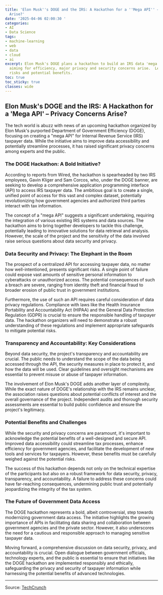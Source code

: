 ```yaml
---
title: 'Elon Musk''s DOGE and the IRS: A Hackathon for a ''Mega API'' – Privacy Concerns
  Arise?'
date: '2025-04-06 02:00:30 '
categories:
- AI
- Data Science
tags:
- machine-learning
- web
- data
- cloud
- ai
excerpt: Elon Musk's DOGE plans a hackathon to build an IRS data 'mega API.'  While
  aiming for efficiency, major privacy and security concerns arise.  Learn about the
  risks and potential benefits.
toc: true
toc_sticky: true
classes: wide
---
```


## Elon Musk's DOGE and the IRS: A Hackathon for a 'Mega API' – Privacy Concerns Arise?

The tech world is abuzz with news of an upcoming hackathon organized by Elon Musk's purported Department of Government Efficiency (DOGE), focusing on creating a "mega API" for Internal Revenue Service (IRS) taxpayer data.  While the initiative aims to improve data accessibility and potentially streamline processes, it has raised significant privacy concerns among experts and the public.

### The DOGE Hackathon: A Bold Initiative?

According to reports from Wired, the hackathon is spearheaded by two IRS employees, Gavin Kliger and Sam Corcos, who, under the DOGE banner, are seeking to develop a comprehensive application programming interface (API) to access IRS taxpayer data.  The ambitious goal is to create a single, unified point of access for this vast and complex dataset, potentially revolutionizing how government agencies and authorized third parties interact with tax information.

The concept of a "mega API" suggests a significant undertaking, requiring the integration of various existing IRS systems and data sources.  The hackathon aims to bring together developers to tackle this challenge, potentially leading to innovative solutions for data retrieval and analysis.  However, the scale of the project and the sensitivity of the data involved raise serious questions about data security and privacy.

###  Data Security and Privacy: The Elephant in the Room

The prospect of a centralized API for accessing taxpayer data, no matter how well-intentioned, presents significant risks.  A single point of failure could expose vast amounts of sensitive personal information to cyberattacks or unauthorized access.  The potential consequences of such a breach are severe, ranging from identity theft and financial fraud to broader erosion of public trust in government institutions.

Furthermore, the use of such an API requires careful consideration of data privacy regulations.  Compliance with laws like the Health Insurance Portability and Accountability Act (HIPAA) and the General Data Protection Regulation (GDPR) is crucial to ensure the responsible handling of taxpayer data.  The hackathon organizers will need to demonstrate a robust understanding of these regulations and implement appropriate safeguards to mitigate potential risks.

###  Transparency and Accountability:  Key Considerations

Beyond data security, the project's transparency and accountability are crucial.  The public needs to understand the scope of the data being accessed through the API, the security measures in place to protect it, and how the data will be used.  Clear guidelines and oversight mechanisms are essential to prevent misuse or abuse of taxpayer information.

The involvement of Elon Musk's DOGE adds another layer of complexity.  While the exact nature of DOGE's relationship with the IRS remains unclear, the association raises questions about potential conflicts of interest and the overall governance of the project.  Independent audits and thorough security assessments are essential to build public confidence and ensure the project's legitimacy.

###  Potential Benefits and Challenges

While the security and privacy concerns are paramount, it's important to acknowledge the potential benefits of a well-designed and secure API.  Improved data accessibility could streamline tax processes, enhance efficiency for government agencies, and facilitate the development of new tools and services for taxpayers.  However, these benefits must be carefully weighed against the potential risks.

The success of this hackathon depends not only on the technical expertise of the participants but also on a robust framework for data security, privacy, transparency, and accountability.  A failure to address these concerns could have far-reaching consequences, undermining public trust and potentially jeopardizing the integrity of the tax system.

###  The Future of Government Data Access

The DOGE hackathon represents a bold, albeit controversial, step towards modernizing government data access.  The initiative highlights the growing importance of APIs in facilitating data sharing and collaboration between government agencies and the private sector.  However, it also underscores the need for a cautious and responsible approach to managing sensitive taxpayer data.

Moving forward,  a comprehensive discussion on data security, privacy, and accountability is crucial.  Open dialogue between government officials, technology experts, and the public is essential to ensure that initiatives like the DOGE hackathon are implemented responsibly and ethically, safeguarding the privacy and security of taxpayer information while harnessing the potential benefits of advanced technologies.


---

Source: [TechCrunch](https://techcrunch.com/2025/04/05/doge-reportedly-planning-a-hackathon-to-build-mega-api-for-irs-data/)
